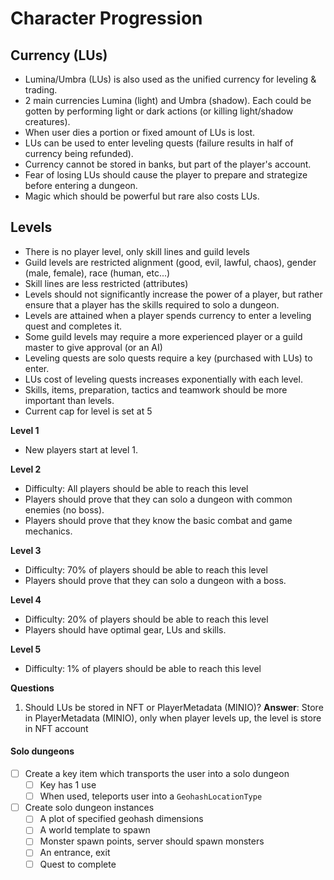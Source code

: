 # Character Progression

## Currency (LUs)

- Lumina/Umbra (LUs) is also used as the unified currency for leveling & trading.
- 2 main currencies Lumina (light) and Umbra (shadow). Each could be gotten by performing light or dark actions (or killing light/shadow creatures).
- When user dies a portion or fixed amount of LUs is lost.
- LUs can be used to enter leveling quests (failure results in half of currency being refunded).
- Currency cannot be stored in banks, but part of the player's account.
- Fear of losing LUs should cause the player to prepare and strategize before entering a dungeon.
- Magic which should be powerful but rare also costs LUs.

## Levels

- There is no player level, only skill lines and guild levels
- Guild levels are restricted alignment (good, evil, lawful, chaos), gender (male, female), race (human, etc...)
- Skill lines are less restricted (attributes)
- Levels should not significantly increase the power of a player, but rather ensure that a player has the skills required to solo a dungeon.
- Levels are attained when a player spends currency to enter a leveling quest and completes it.
- Some guild levels may require a more experienced player or a guild master to give approval (or an AI)
- Leveling quests are solo quests require a key (purchased with LUs) to enter.
- LUs cost of leveling quests increases exponentially with each level.
- Skills, items, preparation, tactics and teamwork should be more important than levels.
- Current cap for level is set at 5

**Level 1**

- New players start at level 1.

**Level 2**

- Difficulty: All players should be able to reach this level
- Players should prove that they can solo a dungeon with common enemies (no boss).
- Players should prove that they know the basic combat and game mechanics.

**Level 3**

- Difficulty: 70% of players should be able to reach this level
- Players should prove that they can solo a dungeon with a boss.

**Level 4**

- Difficulty: 20% of players should be able to reach this level
- Players should have optimal gear, LUs and skills.

**Level 5**

- Difficulty: 1% of players should be able to reach this level

**Questions**

1. Should LUs be stored in NFT or PlayerMetadata (MINIO)?
   **Answer**: Store in PlayerMetadata (MINIO), only when player levels up, the level is store in NFT account

#### Solo dungeons

- [ ] Create a key item which transports the user into a solo dungeon
  - [ ] Key has 1 use
  - [ ] When used, teleports user into a `GeohashLocationType`
- [ ] Create solo dungeon instances
  - [ ] A plot of specified geohash dimensions
  - [ ] A world template to spawn
  - [ ] Monster spawn points, server should spawn monsters
  - [ ] An entrance, exit
  - [ ] Quest to complete

